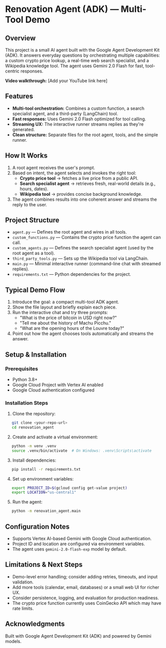 # Renovation Agent (ADK) — Multi-Tool Demo

## Overview
This project is a small AI agent built with the Google Agent Development Kit (ADK). It answers everyday questions by orchestrating multiple capabilities: a custom crypto price lookup, a real-time web search specialist, and a Wikipedia knowledge tool. The agent uses Gemini 2.0 Flash for fast, tool-centric responses.

**Video walkthrough:** [Add your YouTube link here]

## Features
* **Multi-tool orchestration:** Combines a custom function, a search specialist agent, and a third-party (LangChain) tool.
* **Fast responses:** Uses Gemini 2.0 Flash optimized for tool calling.
* **Streaming UX:** The interactive runner streams replies as they're generated.
* **Clean structure:** Separate files for the root agent, tools, and the simple runner.

## How It Works
1. A root agent receives the user's prompt.
2. Based on intent, the agent selects and invokes the right tool:
   * **Crypto price tool** → fetches a live price from a public API.
   * **Search specialist agent** → retrieves fresh, real-world details (e.g., hours, dates).
   * **Wikipedia tool** → provides concise background knowledge.
3. The agent combines results into one coherent answer and streams the reply to the user.

## Project Structure
* `agent.py` — Defines the root agent and wires in all tools.
* `custom_functions.py` — Contains the crypto price function the agent can call.
* `custom_agents.py` — Defines the search specialist agent (used by the root agent as a tool).
* `third_party_tools.py` — Sets up the Wikipedia tool via LangChain.
* `main.py` — Minimal interactive runner (command-line chat with streamed replies).
* `requirements.txt` — Python dependencies for the project.

## Typical Demo Flow
1. Introduce the goal: a compact multi-tool ADK agent.
2. Show the file layout and briefly explain each piece.
3. Run the interactive chat and try three prompts:
   * "What is the price of bitcoin in USD right now?"
   * "Tell me about the history of Machu Picchu."
   * "What are the opening hours of the Louvre today?"
4. Point out how the agent chooses tools automatically and streams the answer.

## Setup & Installation

### Prerequisites
* Python 3.8+
* Google Cloud Project with Vertex AI enabled
* Google Cloud authentication configured

### Installation Steps
1. Clone the repository:
```bash
   git clone <your-repo-url>
   cd renovation_agent
```

2. Create and activate a virtual environment:
```bash
   python -m venv .venv
   source .venv/bin/activate  # On Windows: .venv\Scripts\activate
```

3. Install dependencies:
```bash
   pip install -r requirements.txt
```

4. Set up environment variables:
```bash
   export PROJECT_ID=$(gcloud config get-value project)
   export LOCATION="us-central1"
```

5. Run the agent:
```bash
   python -m renovation_agent.main
```

## Configuration Notes
* Supports Vertex AI-based Gemini with Google Cloud authentication.
* Project ID and location are configured via environment variables.
* The agent uses `gemini-2.0-flash-exp` model by default.

## Limitations & Next Steps
* Demo-level error handling; consider adding retries, timeouts, and input validation.
* Add more tools (calendar, email, databases) or a small web UI for richer UX.
* Consider persistence, logging, and evaluation for production readiness.
* The crypto price function currently uses CoinGecko API which may have rate limits.

## Acknowledgments
Built with Google Agent Development Kit (ADK) and powered by Gemini models.

